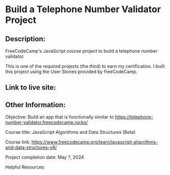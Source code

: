 # Build a Telephone Number Validator Project

## Description:
FreeCodeCamp's JavaScript course project to build a telephone number validator.

This is one of the required projects (the third) to earn my certification. I built this project using the User Stories provided by freeCodeCamp.

## Link to live site:


## Other Information:

Objective: Build an app that is functionally similar to https://telephone-number-validator.freecodecamp.rocks/

Course title: JavaScript Algorithms and Data Structures (Beta)

Course link: https://www.freecodecamp.org/learn/javascript-algorithms-and-data-structures-v8/

Project completion date: May ?, 2024

Helpful Resources:
